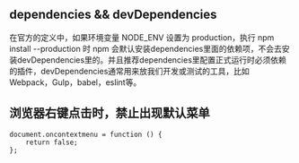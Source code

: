 ## dependencies && devDependencies

在官方的定义中，如果环境变量 NODE_ENV 设置为 production，执行 npm install --production 时 npm 会默认安装dependencies里面的依赖项，不会去安装devDependencies里的。并且推荐dependencies里配置正式运行时必须依赖的插件，devDependencies通常用来放我们开发或测试的工具，比如 Webpack，Gulp，babel，eslint等。

## 浏览器右键点击时，禁止出现默认菜单
```
document.oncontextmenu = function () {
    return false;
};
```

